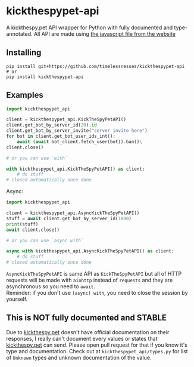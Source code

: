 # kickthespypet-api

A kickthespy.pet API wrapper for Python with fully documented and type-annotated. All API are made using [the javascript file from the website](https://kickthespy.pet/main.js)

## Installing

```shell
pip install git+https://github.com/timelessnesses/kickthespypet-api
# or
pip install kickthespypet-api
```

## Examples

```python
import kickthespypet_api

client = kickthespypet_api.KickTheSpyPetAPI()
client.get_bot_by_server_id(20).id
client.get_bot_by_server_invite("server invite here")
for bot in client.get_bot_user_ids_int():
    await (await bot_client.fetch_user(bot)).ban()\
client.close()

# or you can use `with`

with kickthespypet_api.KickTheSpyPetAPI() as client:
    # do stuff
# closed automatically once done

```  

Async:  

```python
import kickthespypet_api

client = kickthespypet_api.AsyncKickTheSpyPetAPI()
stuff = await client.get_bot_by_server_id(1000)
print(stuff)
await client.close()

# or you can use `async with`

async with kickthespypet_api.AsyncKickTheSpyPetAPI() as client:
    # do stuff
# closed automatically once done

```

`AsyncKickTheSpyPetAPI` is same API as `KickTheSpyPetAPI` but all of HTTP requests will be made with `aiohttp` instead of `requests` and they are asynchronous so you need to `await`.  
Reminder: if you don't use `(async) with`, you need to close the session by yourself.

## This is NOT fully documented and STABLE

Due to [kickthespy.pet](https://kickthespy.pet) doesn't have official documentation on their responses, I really can't document every values or states that [kickthespy.pet](https://kickthespy.pet) can send. Please open pull request for that if you know it's type and documentation. Check out at `kickthespypet_api/types.py` for list of `Unknown` types and unknown documentation of the value.
